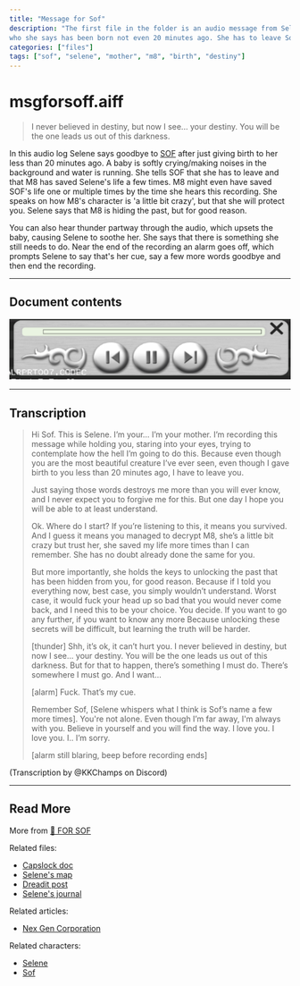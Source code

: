 ```yaml
---
title: "Message for Sof"
description: "The first file in the folder is an audio message from Selene to her daughter Sof, 
who she says has been born not even 20 minutes ago. She has to leave Sof after an alarm goes off."
categories: ["files"]
tags: ["sof", "selene", "mother", "m8", "birth", "destiny"]
---
```

# msgforsoff.aiff

> I never believed in destiny, but now I see...
> your destiny. You will be the one leads us out of this darkness.

In this audio log Selene says goodbye to [SOF](../characters/sof) after just giving birth to her less 
than 20 minutes ago. A baby is softly crying/making noises in the background and water is running. 
She tells SOF that she has to leave and that M8 has saved Selene's life a few times. 
M8 might even have saved SOF's life one or multiple times by the time she hears this recording. 
She speaks on how M8's character is 'a little bit crazy', but that she will protect you. 
Selene says that M8 is hiding the past, but for good reason. 

You can also hear thunder partway through the audio, which upsets the baby, causing Selene to soothe 
her.
She says that there is something she still needs to do. Near the end of the recording an alarm goes off, which prompts Selene to say that's her cue, 
say a few more words goodbye and then end the recording.

***

## Document contents

![player](/../../Resources/files/msgforsof/msgforsof-player.png)

***

## Transcription

> Hi Sof. This is Selene. 
I’m your… I’m your mother. 
I’m recording this message while holding you, staring into your eyes, 
trying to contemplate how the hell I’m going to do this. 
Because even though you are the most beautiful creature I’ve ever seen, 
even though I gave birth to you less than 20 minutes ago, I have to leave you.
>
> Just saying those words destroys me more than you will ever know, and 
I never expect you to forgive me for this. 
But one day I hope you will be able to at least understand. 
>
> Ok. Where do I start? If you’re listening to this, it means you survived. 
And I guess it means you managed to decrypt M8, she’s a little bit crazy but trust her, 
she saved my life more times than I can remember. 
She has no doubt already done the same for you. 
>
> But more importantly, she holds the keys to unlocking the past that has been hidden from you, 
for good reason. Because if I told you everything now, best case, 
you simply wouldn’t understand. Worst case, it would fuck your head up so bad 
that you would never come back, and I need this to be your choice.
> You decide.
> If you want to go any further, if you want to know any more
Because unlocking these secrets will be difficult, but learning the truth will be harder. 
>
> [thunder]
> Shh, it’s ok, it can’t hurt you. I never believed in destiny, but now I see...
> your destiny. You will be the one leads us out of this darkness.
> But for that to happen, there’s something I must do. There’s somewhere I must go.
> And I want… 
>
> [alarm]
> Fuck. That’s my cue. 
>
> Remember Sof,
> [Selene whispers what I think is Sof’s name a few more times].
> You're not alone. Even though I’m far away, I'm always with you.
> Believe in yourself and you will find the way.
> I love you. I love you. I.. I’m sorry.
>
> [alarm still blaring, beep before recording ends]

(Transcription by @KKChamps on Discord) 

***

## Read More

More from [📁 FOR SOF](./for-sof)

Related files:

- [Capslock doc](capslock_doc)
- [Selene's map](selenes_map)
- [Dreadit post](dreadit)
- [Selene's journal](selene_personal_journal)

Related articles:

- [Nex Gen Corporation](../lore/nex-gen-corporation)

Related characters:

- [Selene](../characters/selene.md)
- [Sof](../characters/sof.md)

